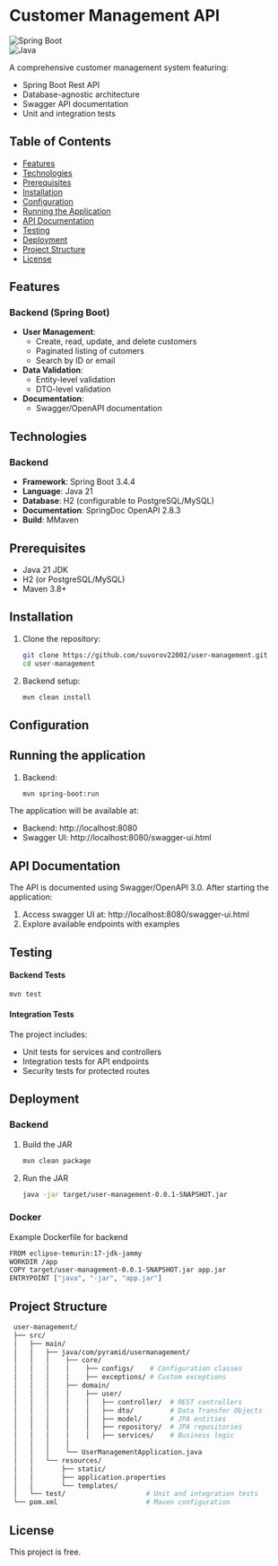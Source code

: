 # Customer Management API

![Spring Boot](https://img.shields.io/badge/Spring_Boot-3.4.4-green.svg)  
![Java](https://img.shields.io/badge/Java-21-blue.svg)  

A comprehensive customer management system featuring:
- Spring Boot Rest API
- Database-agnostic architecture
- Swagger API documentation
- Unit and integration tests

## Table of Contents

- [Features](#features)
- [Technologies](#technologies)
- [Prerequisites](#prerequisites)
- [Installation](#installation)
- [Configuration](#configuration)
- [Running the Application](#running-the-application)
- [API Documentation](#api-documentation)
- [Testing](#testing)
- [Deployment](#deployment)
- [Project Structure](#project-structure)
- [License](#license)

## Features

### Backend (Spring Boot)
- **User Management**:
  - Create, read, update, and delete customers
  - Paginated listing of cutomers
  - Search by ID or email
- **Data Validation**:
  - Entity-level validation
  - DTO-level validation
- **Documentation**:
  - Swagger/OpenAPI documentation

## Technologies

### Backend
- **Framework**: Spring Boot 3.4.4
- **Language**: Java 21
- **Database**: H2 (configurable to PostgreSQL/MySQL)
- **Documentation**: SpringDoc OpenAPI 2.8.3
- **Build**: MMaven

## Prerequisites

- Java 21 JDK
- H2 (or PostgreSQL/MySQL)
- Maven 3.8+

## Installation

1. Clone the repository:
   ```bash
   git clone https://github.com/suvorov22002/user-management.git
   cd user-management  
   
2. Backend setup:
   ```bash
   mvn clean install  

## Configuration

## Running the application

1. Backend:
   ```bash
   mvn spring-boot:run
The application will be available at:
* Backend: http://localhost:8080
* Swagger UI: http://localhost:8080/swagger-ui.html

## API Documentation
The API is documented using Swagger/OpenAPI 3.0. After starting the application:  
1. Access swagger UI at: http://localhost:8080/swagger-ui.html  
2. Explore available endpoints with examples

## Testing

#### Backend Tests
   ```bash
   mvn test
   ```

#### Integration Tests
The project includes:
* Unit tests for services and controllers
* Integration tests for API endpoints
* Security tests for protected routes

## Deployment

### Backend
1. Build the JAR
   ```bash
   mvn clean package
2. Run the JAR
   ```bash
   java -jar target/user-management-0.0.1-SNAPSHOT.jar

### Docker
Example Dockerfile for backend
   ```bash
   FROM eclipse-temurin:17-jdk-jammy
   WORKDIR /app
   COPY target/user-management-0.0.1-SNAPSHOT.jar app.jar
   ENTRYPOINT ["java", "-jar", "app.jar"]
   ```

## Project Structure
   ```bash
    user-management/
    ├── src/
    │   ├── main/
    │   │   ├── java/com/pyramid/usermanagement/
    │   │   │    ├── core/
    │   │   │    │    ├── configs/    # Configuration classes
    │   │   │    │    ├── exceptions/ # Custom exceptions
    │   │   │    ├── domain/
    │   │   │    │    ├── user/
    │   │   │    │    │   ├── controller/  # REST controllers
    │   │   │    │    │   ├── dto/         # Data Transfer Objects
    │   │   │    │    │   ├── model/       # JPA entities
    │   │   │    │    │   ├── repository/  # JPA repositories       
    │   │   │    │    │   ├── services/    # Business logic
    │   │   │    │      
    │   │   │    └── UserManagementApplication.java
    │   │   └── resources/
    │   │       ├── static/ 
    │   │       ├── application.properties
    │   │       └── templates/
    │   └── test/                    # Unit and integration tests
    └── pom.xml                      # Maven configuration
   ```

## License
This project is free.




